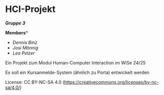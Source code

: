 # HCI-Projekt
***Gruppe 3***


**Members***
- *Dennis Binz*
- *Josi Mönnig*
- *Lea Pelzer*


Ein Projekt zum Modul Human-Computer Interaction im WiSe 24/25

Es soll ein Kursanmelde-System (ähnlich zu Porta) entwickelt werden


License: CC BY-NC-SA 4.0 
(https://creativecommons.org/licenses/by-nc-sa/4.0/)
